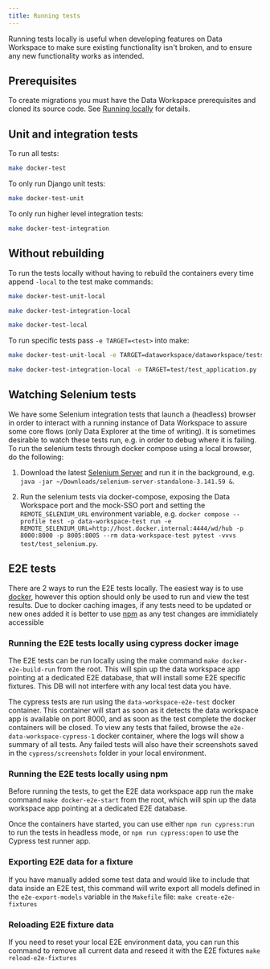```yaml
---
title: Running tests
---
```


Running tests locally is useful when developing features on Data Workspace to make sure existing functionality isn't broken, and to ensure any new functionality works as intended.


## Prerequisites

To create migrations you must have the Data Workspace prerequisites and cloned its source code. See [Running locally](running-locally.md) for details.


## Unit and integration tests

To run all tests:

```bash
make docker-test
```

To only run Django unit tests:

```bash
make docker-test-unit
```

To only run higher level integration tests:

```bash
make docker-test-integration
```


## Without rebuilding

To run the tests locally without having to rebuild the containers every time append `-local` to the test make commands:

```bash
make docker-test-unit-local
```

```bash
make docker-test-integration-local
```

```bash
make docker-test-local
```

To run specific tests pass `-e TARGET=<test>` into make:

```bash
make docker-test-unit-local -e TARGET=dataworkspace/dataworkspace/tests/test_admin.py::TestCustomAdminSite::test_non_admin_access
```

```bash
make docker-test-integration-local -e TARGET=test/test_application.py
```


## Watching Selenium tests

We have some Selenium integration tests that launch a (headless) browser in order to interact with a running instance of Data Workspace to assure some core flows (only Data Explorer at the time of writing). It is sometimes desirable to watch these tests run, e.g. in order to debug where it is failing. To run the selenium tests through docker compose using a local browser, do the following:

1. Download the latest [Selenium Server](https://www.selenium.dev/downloads/) and run it in the background, e.g. `java -jar ~/Downloads/selenium-server-standalone-3.141.59 &`.

2. Run the selenium tests via docker-compose, exposing the Data Workspace port and the mock-SSO port and setting the `REMOTE_SELENIUM_URL` environment variable, e.g. `docker compose --profile test -p data-workspace-test run -e REMOTE_SELENIUM_URL=http://host.docker.internal:4444/wd/hub -p 8000:8000 -p 8005:8005 --rm data-workspace-test pytest -vvvs test/test_selenium.py`.

## E2E tests

There are 2 ways to run the E2E tests locally. The easiest way is to use [docker](#running-the-e2e-tests-locally-using-cypress-docker-image), however this option should only be used to run and view the test results. Due to docker caching images, if any tests need to be updated or new ones added it is better to use [npm](#running-the-e2e-tests-locally-using-npm) as any test changes are immidiately accessible

### Running the E2E tests locally using cypress docker image

The E2E tests can be run locally using the make command `make docker-e2e-build-run` from the root. This will spin up the data workspace app pointing at a dedicated E2E database, that will install some E2E specific fixtures. This DB will not interfere with any local test data you have.

The cypress tests are run using the `data-workspace-e2e-test` docker container. This container will start as soon as it detects the data workspace app is available on port 8000, and as soon as the test complete the docker containers will be closed. To view any tests that failed, browse the `e2e-data-workspace-cypress-1` docker container, where the logs will show a summary of all tests. Any failed tests will also have their screenshots saved in the `cypress/screenshots` folder in your local environment.

### Running the E2E tests locally using npm

Before running the tests, to get the E2E data workspace app run the make command `make docker-e2e-start` from the root, which will spin up the data workspace app pointing at a dedicated E2E database.

Once the containers have started, you can use either `npm run cypress:run` to run the tests in headless mode, or `npm run cypress:open` to use the Cypress test runner app.

### Exporting E2E data for a fixture
If you have manually added some test data and would like to include that data inside an E2E test, this command will write export all models defined in the `e2e-export-models` variable in the `Makefile` file: 
`make create-e2e-fixtures`

### Reloading E2E fixture data
If you need to reset your local E2E environment data, you can run this command to remove all current data and reseed it with the E2E fixtures
`make reload-e2e-fixtures`